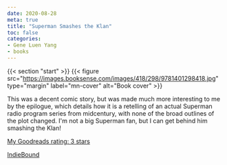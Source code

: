 ```yaml
---
date: 2020-08-28
meta: true
title: "Superman Smashes the Klan"
toc: false
categories:
- Gene Luen Yang
- books
---
```


{{< section "start" >}}
{{< figure src="https://images.booksense.com/images/418/298/9781401298418.jpg" type="margin" label="mn-cover" alt="Book cover" >}}

This was a decent comic story, but was made much more interesting to me by the epilogue, which details how it is a retelling of an actual Superman radio program series from midcentury, with none of the broad outlines of the plot changed. I'm not a big Superman fan, but I can get behind him smashing the Klan!

[My Goodreads rating: 3 stars](https://www.goodreads.com/review/show/3515302122)  

[IndieBound](https://www.indiebound.org/book/9781401298418)
